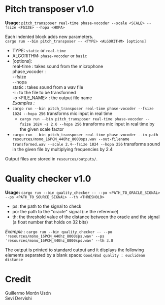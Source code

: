 # Pitch transposer v1.0

**Usage:** `pitch_transposer real-time phase-vocoder --scale <SCALE> --fsize <FSIZE> --hopa <HOPA>`  

Each indented block adds new parameters.  
`cargo run --bin pitch_transposer -- <TYPE> <ALGORITHM> [options]`  
  - TYPE: `static` or `real-time`
  - ALGORITHM: `phase-vocoder` or `basic`
  - [options]:  
          real-time : takes sound from the microphone  
                 phase_vocoder :  
                               --fsize <THE NUMBER OF SAMPLES PER FRAME>  
                               --hopa <THE GAP BETWEEN TO CONSECUTIVE FRAMES>  
         static : takes sound from a wav file  
                -i <PATH> : to the file to be transformed  
                -o <FILE_NAME> : the output file name  
*Examples :*  
  - `cargo run --bin pitch_transposer real-time phase-vocoder --fsize 1024 --hopa 256` transforms mic input in real time  
    - `cargo run --bin pitch_transposer real-time phase-vocoder --fsize 1024 -s 2.0 --hopa 256` transforms mic input in real time by the given scale factor  
  - `cargo run --bin pitch_transposer real-time phase-vocoder --in-path resources/mono_16PCM_440hz_8000sps.wav --out-filename transformed.wav --scale 2.4--fsize 1024 --hopa 256` transforms sound in the given file by multiplying frequencies by 2.4  

Output files are stored in `resources/outputs/`.  

# Quality checker v1.0

**Usage:** `cargo run --bin quality_checker -- --po <PATH_TO_ORACLE_SIGNAL> --ps <PATH_TO_SOURCE_SIGNAL> --th <THRESHOLD>`  
 - ps: the path to the signal to check  
 - po: the path to the "oracle" signal (i.e the reference)  
 - th: the threshold value of the distance between the oracle and the
        signal (a float number that holds on 32 bits)

*Example :*
        `cargo run --bin quality_checker -- --po 'resources/mono_16PCM_440hz_8000sps.wav' --ps 'resources/mono_16PCM_440hz_8000sps.wav' --th 3.0`  

The output is printed to standard output and it displays the following
elements separated by a blank space: `Good/Bad quality : euclidean distance`  

# Credit
Guillermo Morón Usón   
Sevi Dervishi
